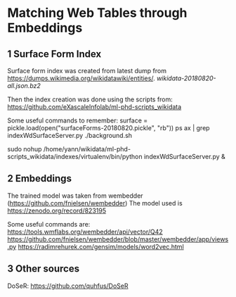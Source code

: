# Matching Web Tables through Embeddings

## 1 Surface Form Index
Surface form index was created from latest dump from https://dumps.wikimedia.org/wikidatawiki/entities/.
*wikidata-20180820-all.json.bz2* 

Then the index creation was done using the scripts from:
https://github.com/eXascaleInfolab/ml-phd-scripts_wikidata

Some useful commands to remember:
surface = pickle.load(open("surfaceForms-20180820.pickle", "rb"))
ps ax | grep indexWdSurfaceServer.py
./background.sh



sudo nohup /home/yann/wikidata/ml-phd-scripts_wikidata/indexes/virtualenv/bin/python indexWdSurfaceServer.py &



## 2 Embeddings
The trained model was taken from wembedder (https://github.com/fnielsen/wembedder)
The model used is  https://zenodo.org/record/823195

Some useful commands are:
https://tools.wmflabs.org/wembedder/api/vector/Q42
https://github.com/fnielsen/wembedder/blob/master/wembedder/app/views.py
https://radimrehurek.com/gensim/models/word2vec.html

## 3 Other sources

DoSeR: https://github.com/quhfus/DoSeR

